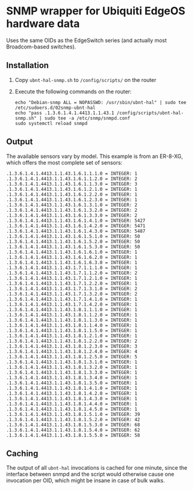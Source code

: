 # SNMP wrapper for Ubiquiti EdgeOS hardware data

Uses the same OIDs as the EdgeSwitch series (and actually most Broadcom-based
switches).

## Installation

1. Copy `ubnt-hal-snmp.sh` to `/config/scripts/` on the router
2. Execute the following commands on the router:

       echo "Debian-snmp ALL = NOPASSWD: /usr/sbin/ubnt-hal" | sudo tee /etc/sudoers.d/02snmp-ubnt-hal
       echo "pass .1.3.6.1.4.1.4413.1.1.43.1 /config/scripts/ubnt-hal-snmp.sh" | sudo tee -a /etc/snmp/snmpd.conf
       sudo systemctl reload snmpd

## Output

The available sensors vary by model. This example is from an ER-8-XG, which
offers the most complete set of sensors:

```
.1.3.6.1.4.1.4413.1.1.43.1.6.1.1.1.0 = INTEGER: 1
.1.3.6.1.4.1.4413.1.1.43.1.6.1.1.2.0 = INTEGER: 2
.1.3.6.1.4.1.4413.1.1.43.1.6.1.1.3.0 = INTEGER: 3
.1.3.6.1.4.1.4413.1.1.43.1.6.1.2.1.0 = INTEGER: 1
.1.3.6.1.4.1.4413.1.1.43.1.6.1.2.2.0 = INTEGER: 1
.1.3.6.1.4.1.4413.1.1.43.1.6.1.2.3.0 = INTEGER: 1
.1.3.6.1.4.1.4413.1.1.43.1.6.1.3.1.0 = INTEGER: 2
.1.3.6.1.4.1.4413.1.1.43.1.6.1.3.2.0 = INTEGER: 2
.1.3.6.1.4.1.4413.1.1.43.1.6.1.3.3.0 = INTEGER: 2
.1.3.6.1.4.1.4413.1.1.43.1.6.1.4.1.0 = INTEGER: 5427
.1.3.6.1.4.1.4413.1.1.43.1.6.1.4.2.0 = INTEGER: 5471
.1.3.6.1.4.1.4413.1.1.43.1.6.1.4.3.0 = INTEGER: 5487
.1.3.6.1.4.1.4413.1.1.43.1.6.1.5.1.0 = INTEGER: 50
.1.3.6.1.4.1.4413.1.1.43.1.6.1.5.2.0 = INTEGER: 50
.1.3.6.1.4.1.4413.1.1.43.1.6.1.5.3.0 = INTEGER: 50
.1.3.6.1.4.1.4413.1.1.43.1.6.1.6.1.0 = INTEGER: 1
.1.3.6.1.4.1.4413.1.1.43.1.6.1.6.2.0 = INTEGER: 1
.1.3.6.1.4.1.4413.1.1.43.1.6.1.6.3.0 = INTEGER: 1
.1.3.6.1.4.1.4413.1.1.43.1.7.1.1.1.0 = INTEGER: 1
.1.3.6.1.4.1.4413.1.1.43.1.7.1.1.2.0 = INTEGER: 2
.1.3.6.1.4.1.4413.1.1.43.1.7.1.2.1.0 = INTEGER: 1
.1.3.6.1.4.1.4413.1.1.43.1.7.1.2.2.0 = INTEGER: 1
.1.3.6.1.4.1.4413.1.1.43.1.7.1.3.1.0 = INTEGER: 2
.1.3.6.1.4.1.4413.1.1.43.1.7.1.3.2.0 = INTEGER: 2
.1.3.6.1.4.1.4413.1.1.43.1.7.1.4.1.0 = INTEGER: 1
.1.3.6.1.4.1.4413.1.1.43.1.7.1.4.2.0 = INTEGER: 1
.1.3.6.1.4.1.4413.1.1.43.1.8.1.1.1.0 = INTEGER: 1
.1.3.6.1.4.1.4413.1.1.43.1.8.1.1.2.0 = INTEGER: 1
.1.3.6.1.4.1.4413.1.1.43.1.8.1.1.3.0 = INTEGER: 1
.1.3.6.1.4.1.4413.1.1.43.1.8.1.1.4.0 = INTEGER: 1
.1.3.6.1.4.1.4413.1.1.43.1.8.1.1.5.0 = INTEGER: 1
.1.3.6.1.4.1.4413.1.1.43.1.8.1.2.1.0 = INTEGER: 1
.1.3.6.1.4.1.4413.1.1.43.1.8.1.2.2.0 = INTEGER: 2
.1.3.6.1.4.1.4413.1.1.43.1.8.1.2.3.0 = INTEGER: 3
.1.3.6.1.4.1.4413.1.1.43.1.8.1.2.4.0 = INTEGER: 4
.1.3.6.1.4.1.4413.1.1.43.1.8.1.2.5.0 = INTEGER: 5
.1.3.6.1.4.1.4413.1.1.43.1.8.1.3.1.0 = INTEGER: 1
.1.3.6.1.4.1.4413.1.1.43.1.8.1.3.2.0 = INTEGER: 1
.1.3.6.1.4.1.4413.1.1.43.1.8.1.3.3.0 = INTEGER: 1
.1.3.6.1.4.1.4413.1.1.43.1.8.1.3.4.0 = INTEGER: 1
.1.3.6.1.4.1.4413.1.1.43.1.8.1.3.5.0 = INTEGER: 1
.1.3.6.1.4.1.4413.1.1.43.1.8.1.4.1.0 = INTEGER: 1
.1.3.6.1.4.1.4413.1.1.43.1.8.1.4.2.0 = INTEGER: 1
.1.3.6.1.4.1.4413.1.1.43.1.8.1.4.3.0 = INTEGER: 1
.1.3.6.1.4.1.4413.1.1.43.1.8.1.4.4.0 = INTEGER: 1
.1.3.6.1.4.1.4413.1.1.43.1.8.1.4.5.0 = INTEGER: 1
.1.3.6.1.4.1.4413.1.1.43.1.8.1.5.1.0 = INTEGER: 39
.1.3.6.1.4.1.4413.1.1.43.1.8.1.5.2.0 = INTEGER: 42
.1.3.6.1.4.1.4413.1.1.43.1.8.1.5.3.0 = INTEGER: 68
.1.3.6.1.4.1.4413.1.1.43.1.8.1.5.4.0 = INTEGER: 62
.1.3.6.1.4.1.4413.1.1.43.1.8.1.5.5.0 = INTEGER: 58
```

## Caching

The output of all `ubnt-hal` invocations is cached for one minute, since the
interface between snmpd and the script would otherwise cause one invocation per
OID, which might be insane in case of bulk walks.
